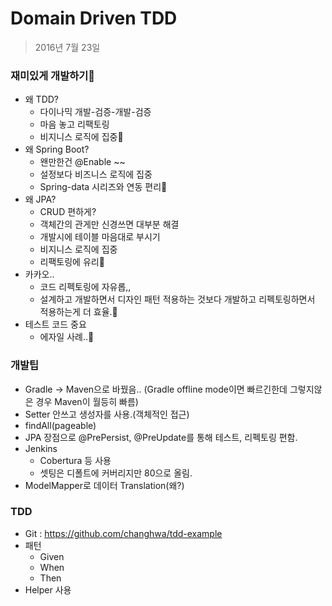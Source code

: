 # **Domain Driven TDD**
>2016년 7월 23일

### 재미있게 개발하기
* 왜 TDD?
    - 다이나믹 개발-검증-개발-검증
    - 마음 놓고 리팩토링
    - 비지니스 로직에 집중
* 왜 Spring Boot?
    - 왠만한건 @Enable ~~
    - 설정보다 비즈니스 로직에 집중
    - Spring-data 시리즈와 연동 편리
* 왜 JPA?
    - CRUD 편하게?
    - 객체간의 관게만 신경쓰면 대부분 해결
    - 개발시에 테이블 마음대로 부시기
    - 비지니스 로직에 집중
    - 리팩토링에 유리
* 카카오..
    - 코드 리펙토링에 자유롭,,
    - 설계하고 개발하면서 디자인 패턴 적용하는 것보다 개발하고 리펙토링하면서 적용하는게 더 효율.
* 테스트 코드 중요
    - 에자일 사례..
### 개발팁
* Gradle -> Maven으로 바꿨음.. (Gradle offline mode이면 빠르긴한데 그렇지않은 경우 Maven이 월등히 빠름)
* Setter 안쓰고 생성자를 사용.(객체적인 접근)
* findAll(pageable)
* JPA 장점으로 @PrePersist, @PreUpdate를 통해 테스트, 리펙토링 편함. 
* Jenkins
    - Cobertura 등 사용
    - 셋팅은 디폴트에 커버리지만 80으로 올림.
* ModelMapper로 데이터 Translation(왜?)
        
### TDD
* Git :  https://github.com/changhwa/tdd-example
* 패턴
    - Given
    - When
    - Then
* Helper 사용
